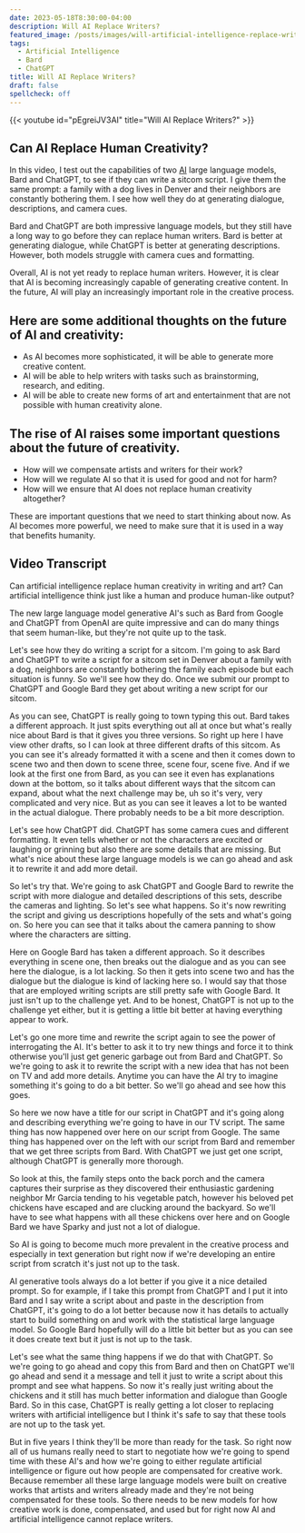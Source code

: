 ```yaml
---
date: 2023-05-18T8:30:00-04:00
description: Will AI Replace Writers?
featured_image: /posts/images/will-artificial-intelligence-replace-writers.jpg
tags:
  - Artificial Intelligence
  - Bard
  - ChatGPT
title: Will AI Replace Writers?
draft: false
spellcheck: off
---
```


{{< youtube id="pEgreiJV3AI" title="Will AI Replace Writers?" >}}

## Can AI Replace Human Creativity?

In this video, I test out the capabilities of two [AI](../coding/ai-artificial-intelligence.md) large language models, Bard and ChatGPT, to see if they can write a sitcom script. I give them the same prompt: a family with a dog lives in Denver and their neighbors are constantly bothering them. I see how well they do at generating dialogue, descriptions, and camera cues.

Bard and ChatGPT are both impressive language models, but they still have a long way to go before they can replace human writers. Bard is better at generating dialogue, while ChatGPT is better at generating descriptions. However, both models struggle with camera cues and formatting.

Overall, AI is not yet ready to replace human writers. However, it is clear that AI is becoming increasingly capable of generating creative content. In the future, AI will play an increasingly important role in the creative process.

## Here are some additional thoughts on the future of AI and creativity:

- As AI becomes more sophisticated, it will be able to generate more creative content.
- AI will be able to help writers with tasks such as brainstorming, research, and editing.
- AI will be able to create new forms of art and entertainment that are not possible with human creativity alone.

## The rise of AI raises some important questions about the future of creativity.

- How will we compensate artists and writers for their work?
- How will we regulate AI so that it is used for good and not for harm?
- How will we ensure that AI does not replace human creativity altogether?

These are important questions that we need to start thinking about now. As AI becomes more powerful, we need to make sure that it is used in a way that benefits humanity.

## Video Transcript

Can artificial intelligence replace human creativity in writing and art? Can artificial intelligence think just like a human and produce human-like output?

The new large language model generative AI's such as Bard from Google and ChatGPT from OpenAI are quite impressive and can do many things that seem human-like, but they're not quite up to the task.

Let's see how they do writing a script for a sitcom. I'm going to ask Bard and ChatGPT to write a script for a sitcom set in Denver about a family with a dog, neighbors are constantly bothering the family each episode but each situation is funny. So we'll see how they do. Once we submit our prompt to ChatGPT and Google Bard they get about writing a new script for our sitcom.

As you can see, ChatGPT is really going to town typing this out. Bard takes a different approach. It just spits everything out all at once but what's really nice about Bard is that it gives you three versions. So right up here I have view other drafts, so I can look at three different drafts of this sitcom. As you can see it's already formatted it with a scene and then it comes down to scene two and then down to scene three, scene four, scene five. And if we look at the first one from Bard, as you can see it even has explanations down at the bottom, so it talks about different ways that the sitcom can expand, about what the next challenge may be, uh so it's very, very complicated and very nice. But as you can see it leaves a lot to be wanted in the actual dialogue. There probably needs to be a bit more description.

Let's see how ChatGPT did. ChatGPT has some camera cues and different formatting. It even tells whether or not the characters are excited or laughing or grinning but also there are some details that are missing. But what's nice about these large language models is we can go ahead and ask it to rewrite it and add more detail.

So let's try that. We're going to ask ChatGPT and Google Bard to rewrite the script with more dialogue and detailed descriptions of this sets, describe the cameras and lighting. So let's see what happens. So it's now rewriting the script and giving us descriptions hopefully of the sets and what's going on. So here you can see that it talks about the camera panning to show where the characters are sitting.

Here on Google Bard has taken a different approach. So it describes everything in scene one, then breaks out the dialogue and as you can see here the dialogue, is a lot lacking. So then it gets into scene two and has the dialogue but the dialogue is kind of lacking here so. I would say that those that are employed writing scripts are still pretty safe with Google Bard. It just isn't up to the challenge yet. And to be honest, ChatGPT is not up to the challenge yet either, but it is getting a little bit better at having everything appear to work.

Let's go one more time and rewrite the script again to see the power of interrogating the AI. It's better to ask it to try new things and force it to think otherwise you'll just get generic garbage out from Bard and ChatGPT. So we're going to ask it to rewrite the script with a new idea that has not been on TV and add more details. Anytime you can have the AI try to imagine something it's going to do a bit better. So we'll go ahead and see how this goes.

So here we now have a title for our script in ChatGPT and it's going along and describing everything we're going to have in our TV script. The same thing has now happened over here on our script from Google. The same thing has happened over on the left with our script from Bard and remember that we get three scripts from Bard. With ChatGPT we just get one script, although ChatGPT is generally more thorough.

So look at this, the family steps onto the back porch and the camera captures their surprise as they discovered their enthusiastic gardening neighbor Mr Garcia tending to his vegetable patch, however his beloved pet chickens have escaped and are clucking around the backyard. So we'll have to see what happens with all these chickens over here and on Google Bard we have Sparky and just not a lot of dialogue.

So AI is going to become much more prevalent in the creative process and especially in text generation but right now if we're developing an entire script from scratch it's just not up to the task.

AI generative tools always do a lot better if you give it a nice detailed prompt. So for example, if I take this prompt from ChatGPT and I put it into Bard and I say write a script about and paste in the description from ChatGPT, it's going to do a lot better because now it has details to actually start to build something on and work with the statistical large language model. So Google Bard hopefully will do a little bit better but as you can see it does create text but it just is not up to the task.

Let's see what the same thing happens if we do that with ChatGPT. So we're going to go ahead and copy this from Bard and then on ChatGPT we'll go ahead and send it a message and tell it just to write a script about this prompt and see what happens. So now it's really just writing about the chickens and it still has much better information and dialogue than Google Bard. So in this case, ChatGPT is really getting a lot closer to replacing writers with artificial intelligence but I think it's safe to say that these tools are not up to the task yet.

But in five years I think they'll be more than ready for the task. So right now all of us humans really need to start to negotiate how we're going to spend time with these AI's and how we're going to either regulate artificial intelligence or figure out how people are compensated for creative work. Because remember all these large language models were built on creative works that artists and writers already made and they're not being compensated for these tools. So there needs to be new models for how creative work is done, compensated, and used but for right now AI and artificial intelligence cannot replace writers.
